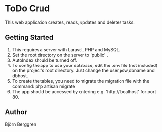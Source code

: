 # ToDo Crud

This web application creates, reads, updates and deletes tasks.

## Getting Started

1. This requires a server with Laravel, PHP and MySQL.
2. Set the root directory on the server to 'public' .
3. AutoIndex should be turned off.
6. To config the app to use your database, edit the .env file (not included) on the project's root directory. Just change the user,psw,dbname and dbhost.
7. To create the tables, you need to migrate the migration file with the command: php artisan migrate
8. The app should be accessed by entering e.g. 'http://localhost' for port 80.

## Author
Björn Berggren
